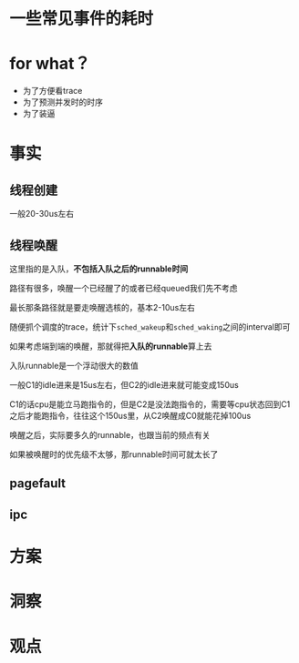 # 一些常见事件的耗时
# for what？
* 为了方便看trace
* 为了预测并发时的时序
* 为了装逼

# 事实
## 线程创建
一般20-30us左右

## 线程唤醒
这里指的是入队，**不包括入队之后的runnable时间**

路径有很多，唤醒一个已经醒了的或者已经queued我们先不考虑

最长那条路径就是要走唤醒选核的，基本2-10us左右

随便抓个调度的trace，统计下`sched_wakeup`和`sched_waking`之间的interval即可

如果考虑端到端的唤醒，那就得把**入队的runnable**算上去

入队runnable是一个浮动很大的数值

一般C1的idle进来是15us左右，但C2的idle进来就可能变成150us

C1的话cpu是能立马跑指令的，但是C2是没法跑指令的，需要等cpu状态回到C1之后才能跑指令，往往这个150us里，从C2唤醒成C0就能花掉100us

唤醒之后，实际要多久的runnable，也跟当前的频点有关

如果被唤醒时的优先级不太够，那runnable时间可就太长了

## pagefault
## ipc


# 方案
# 洞察
# 观点
